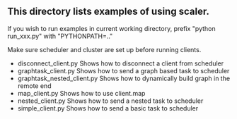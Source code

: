 
## This directory lists examples of using scaler. 

If you wish to run examples in current working directory, prefix "python run_xxx.py" with "PYTHONPATH=.."  

Make sure scheduler and cluster are set up before running clients.

- disconnect_client.py 
    Shows how to disconnect a client from scheduler 
- graphtask_client.py
    Shows how to send a graph based task to scheduler
- graphtask_nested_client.py
    Shows how to dynamically build graph in the remote end 
- map_client.py
    Shows how to use client.map
- nested_client.py
    Shows how to send a nested task to scheduler
- simple_client.py
    Shows how to send a basic task to scheduler
